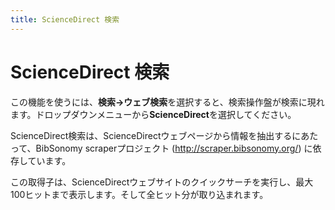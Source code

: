 ```yaml
---
title: ScienceDirect 検索
---
```


# ScienceDirect 検索

この機能を使うには、**検索→ウェブ検索**を選択すると、検索操作盤が検索に現れます。ドロップダウンメニューから**ScienceDirect**を選択してください。

ScienceDirect検索は、ScienceDirectウェブページから情報を抽出するにあたって、BibSonomy scraperプロジェクト (http://scraper.bibsonomy.org/) に依存しています。

この取得子は、ScienceDirectウェブサイトのクイックサーチを実行し、最大100ヒットまで表示します。そして全ヒット分が取り込まれます。
